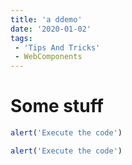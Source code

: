 ```yaml
---
title: 'a ddemo'
date: '2020-01-02'
tags: 
 - 'Tips And Tricks'
 - WebComponents
---
```


# Some stuff

```javascript
alert('Execute the code')
```

```javascript
alert('Execute the code')
```